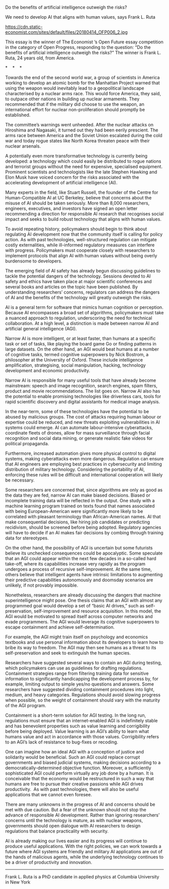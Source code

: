Do the benefits of artificial intelligence outweigh the risks?

We need to develop AI that aligns with human values, says Frank L. Ruta

https://cdn.static-economist.com/sites/default/files/20180414_OFP006_2.jpg

 This essay is the winner of  The Economist ’s Open Future essay competition in the category of Open Progress, responding to the question: “Do the benefits of artificial intelligence outweigh the risks?” The winner is Frank L. Ruta, 24 years old, from America.  

*    *    * 

Towards the end of the second world war, a group of scientists in America working to develop an atomic bomb for the Manhattan Project warned that using the weapon would inevitably lead to a geopolitical landscape characterised by a nuclear arms race. This would force America, they said, to outpace other nations in building up nuclear armaments. They recommended that if the military did choose to use the weapon, an international effort for nuclear non-proliferation should promptly be established.

The committee’s warnings went unheeded. After the nuclear attacks on Hiroshima and Nagasaki, it turned out they had been eerily prescient. The arms race between America and the Soviet Union escalated during the cold war and today rogue states like North Korea threaten peace with their nuclear arsenals.

A potentially even more transformative technology is currently being developed: a technology which could easily be distributed to rogue nations and terrorist groups without the need for expensive, specialised equipment. Prominent scientists and technologists like the late Stephen Hawking and Elon Musk have voiced concern for the risks associated with the accelerating development of artificial intelligence (AI).

Many experts in the field, like Stuart Russell, the founder of the Centre for Human-Compatible AI at UC Berkeley, believe that concerns about the misuse of AI should be taken seriously. More than 8,000 researchers, engineers, executives, and investors have signed an open letter recommending a direction for responsible AI research that recognises social impact and seeks to build robust technology that aligns with human values.

To avoid repeating history, policymakers should begin to think about regulating AI development now that the community itself is calling for policy action. As with past technologies, well-structured regulation can mitigate costly externalities, while ill-informed regulatory measures can interfere with progress. Policymakers must cooperate closely with researchers to implement protocols that align AI with human values without being overly burdensome to developers.

The emerging field of AI safety has already begun discussing guidelines to tackle the potential dangers of the technology. Sessions devoted to AI safety and ethics have taken place at major scientific conferences and several books and articles on the topic have been published. By understanding researchers’ concerns, regulators can address the dangers of AI and the benefits of the technology will greatly outweigh the risks.

AI is a general term for software that mimics human cognition or perception. Because AI encompasses a broad set of algorithms, policymakers must take a nuanced approach to regulation, underscoring the need for technical collaboration. At a high level, a distinction is made between narrow AI and artificial general intelligence (AGI).

Narrow AI is more intelligent, or at least faster, than humans at a specific task or set of tasks, like playing the board game Go or finding patterns in large datasets. On the other hand, an AGI would beat humans at a number of cognitive tasks, termed cognitive superpowers by Nick Bostrom, a philosopher at the University of Oxford. These include intelligence amplification, strategising, social manipulation, hacking, technology development and economic productivity.

Narrow AI is responsible for many useful tools that have already become mainstream: speech and image recognition, search engines, spam filters, product and movie recommendations. The list goes on. Narrow AI also has the potential to enable promising technologies like driverless cars, tools for rapid scientific discovery and digital assistants for medical image analysis.

In the near-term, some of these technologies have the potential to be abused by malicious groups. The cost of attacks requiring human labour or expertise could be reduced, and new threats exploiting vulnerabilities in AI systems could emerge. AI can automate labour-intensive cyberattacks, coordinate fleets of drones, allow for mass surveillance through facial recognition and social data mining, or generate realistic fake videos for political propaganda.

Furthermore, increased automation gives more physical control to digital systems, making cyberattacks even more dangerous. Regulation can ensure that AI engineers are employing best practices in cybersecurity and limiting distribution of military technology. Considering the portability of AI, enforcing these rules will be difficult and international cooperation will likely be necessary.

Some researchers are concerned that, since algorithms are only as good as the data they are fed, narrow AI can make biased decisions. Biased or incomplete training data will be reflected in the output. One study with a machine learning program trained on texts found that names associated with being European-American were significantly more likely to be correlated with pleasant terminology than African-American names. AI that make consequential decisions, like hiring job candidates or predicting recidivism, should be screened before being adopted. Regulatory agencies will have to decide if an AI makes fair decisions by combing through training data for stereotypes.

On the other hand, the possibility of AGI is uncertain but some futurists believe its unchecked consequences could be apocalyptic. Some speculate that an AGI could appear within the next few decades in a so-called hard take-off, where its capabilities increase very rapidly as the program undergoes a process of recursive self-improvement. At the same time, others believe that intelligent agents have intrinsic limitations to augmenting their predictive capabilities autonomously and doomsday scenarios are unlikely, if not provably impossible.

Nonetheless, researchers are already discussing the dangers that machine superintelligence might pose. One thesis claims that an AGI with almost any programmed goal would develop a set of “basic AI drives,” such as self-preservation, self-improvement and resource acquisition. In this model, the AGI would be motivated to spread itself across computer networks and evade programmers. The AGI would leverage its cognitive superpowers to escape containment and achieve self-determination.

For example, the AGI might train itself on psychology and economics textbooks and use personal information about its developers to learn how to bribe its way to freedom. The AGI may then see humans as a threat to its self-preservation and seek to extinguish the human species. 

Researchers have suggested several ways to contain an AGI during testing, which policymakers can use as guidelines for drafting regulations. Containment strategies range from filtering training data for sensitive information to significantly handicapping the development process by, for example, limiting output to simple yes/no questions and answers. Some researchers have suggested dividing containment procedures into light, medium, and heavy categories. Regulations should avoid slowing progress when possible, so the weight of containment should vary with the maturity of the AGI program.

Containment is a short-term solution for AGI testing. In the long run, regulations must ensure that an internet-enabled AGI is indefinitely stable and has benevolent properties such as value learning and corrigibility before being deployed. Value learning is an AGI’s ability to learn what humans value and act in accordance with those values. Corrigibility refers to an AGI’s lack of resistance to bug-fixes or recoding.

One can imagine how an ideal AGI with a conception of justice and solidarity would be beneficial. Such an AGI could replace corrupt governments and biased judicial systems, making decisions according to a democratically-determined objective function. Moreover, a sufficiently sophisticated AGI could perform virtually any job done by a human. It is conceivable that the economy would be restructured in such a way that humans are free to pursue their creative passions while AGI drives productivity.  As with past technologies, there will also be useful applications that we cannot even foresee.

There are many unknowns in the progress of AI and concerns should be met with due caution. But a fear of the unknown should not stop the advance of responsible AI development. Rather than ignoring researchers’ concerns until the technology is mature, as with nuclear weapons, governments should open dialogue with AI researchers to design regulations that balance practicality with security.

AI is already making our lives easier and its progress will continue to produce useful applications. With the right policies, we can work towards a future where AGI systems are friendly and military AI applications are out of the hands of malicious agents, while the underlying technology continues to be a driver of productivity and innovation. 

____________

 Frank L. Ruta is a PhD candidate in applied physics at Columbia University in New York 